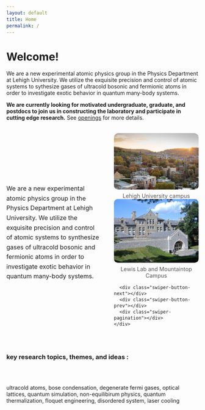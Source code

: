 ```yaml
---
layout: default
title: Home
permalink: /
---
```

# Welcome!
We are a new experimental atomic physics group in the Physics Department at Lehigh University. 
We utilize the exquisite precision and control of atomic systems to sythesize gases of ultracold bosonic and fermionic atoms in order to investigate exotic behavior in 
 quantum many-body systems.

**We are currently looking for motivated undergraduate, graduate, and postdocs to join us in constructing the laboratory
and participate in cutting edge research.** See [openings]({/openings}) for more details.

<!-- Swiper CSS -->
<link rel="stylesheet" href="https://unpkg.com/swiper/swiper-bundle.min.css" />

<style>
  .carousel-layout {
    display: flex;
    gap: 2rem;
    align-items: center;
    margin: 2rem 0;
    flex-wrap: wrap;
  }

  .carousel-text {
    flex: 1;
    min-width: 250px;
    max-width: 50%;
    font-size: 1rem;
    line-height: 1.6;
  }

  .carousel-wrapper {
    flex: 1;
    max-width: 50%;
  }

  .swiper {
    border-radius: 12px;
    overflow: hidden;
    width: 100%;
  }

  .swiper-slide figure {
    margin: 0;
    text-align: center;
  }

  .swiper-slide img {
    max-width: 100%;
    max-height: 400px;
    object-fit: contain;
    display: block;
    margin: 0 auto;
    border-radius: 10px;
  }

  .swiper-slide figcaption {
    font-size: 0.9rem;
    text-align: center;
    margin-top: 0.5rem;
    color: #555;
  }

  .swiper-button-next,
  .swiper-button-prev {
    color: #333;
    top: 50%;
    width: 30px;
    height: 30px;
    margin-top: -15px;
    transform: scale(0.75);
  }

  .swiper-pagination {
    bottom: 10px !important;
    text-align: center;
  }

  .swiper-pagination-bullets {
    display: flex;
    justify-content: center;
    padding-top: 10px;
  }

  .swiper-pagination-bullet {
    background: #333;
    opacity: 0.4;
  }

  .swiper-pagination-bullet-active {
    opacity: 1;
  }
</style>

<div class="carousel-layout">
  <div class="carousel-text">
    We are a new experimental atomic physics group in the Physics Department at Lehigh University. 
    We utilize the exquisite precision and control of atomic systems to synthesize gases of ultracold bosonic and fermionic atoms 
    in order to investigate exotic behavior in quantum many-body systems.
  </div>

  <div class="carousel-wrapper">
    <div class="swiper" id="single-swiper-carousel">
      <div class="swiper-wrapper">
        <div class="swiper-slide">
          <figure>
            <img src="/assets/img/gallery_1/lehigh.webp" alt="Lehigh University campus">
            <figcaption>Lehigh University campus</figcaption>
          </figure>
        </div>
        <div class="swiper-slide">
          <figure>
            <img src="/assets/img/gallery_1/lewis_lab_2.jpg" alt="Lewis Lab and Mountaintop Campus">
            <figcaption>Lewis Lab and Mountaintop Campus</figcaption>
          </figure>
        </div>
      </div>

      <div class="swiper-button-next"></div>
      <div class="swiper-button-prev"></div>
      <div class="swiper-pagination"></div>
    </div>
  </div>
</div>

<!-- Swiper JS -->
<script src="https://unpkg.com/swiper/swiper-bundle.min.js"></script>
<script>
  document.addEventListener("DOMContentLoaded", function () {
    if (!document.getElementById("single-swiper-carousel").classList.contains("swiper-initialized")) {
      new Swiper("#single-swiper-carousel", {
        loop: true,
        slidesPerView: 1,
        spaceBetween: 10,
        pagination: {
          el: "#single-swiper-carousel .swiper-pagination",
          clickable: true
        },
        navigation: {
          nextEl: "#single-swiper-carousel .swiper-button-next",
          prevEl: "#single-swiper-carousel .swiper-button-prev"
        }
      });
    }
  });
</script>

### key research topics, themes, and ideas :
ultracold atoms, bose condensation, degenerate fermi gases, optical lattices, quantum simulation,
non-equilibirum physics, quantum thermalization, floquet engineering, disordered system, laser cooling
